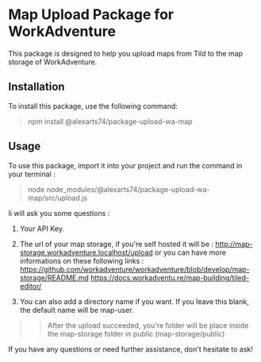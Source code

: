 # Map Upload Package for WorkAdventure

This package is designed to help you upload maps from Tild to the map storage of WorkAdventure.

## Installation

To install this package, use the following command:

> npm install @alexarts74/package-upload-wa-map

## Usage

To use this package, import it into your project and run the command in your terminal :

> node node_modules/@alexarts74/package-upload-wa-map/src/upload.js

Ii will ask you some questions :

1. Your API Key.

2. The url of your map storage, if you're self hosted it will be : http://map-storage.workadventure.localhost/upload or you can have more informations on these following links :
   https://github.com/workadventure/workadventure/blob/develop/map-storage/README.md
   https://docs.workadventu.re/map-building/tiled-editor/

3. You can also add a directory name if you want. If you leave this blank, the default name will be map-user.

> > After the upload succeeded, you're folder will be place inside the map-storage folder in public (map-storage/public)

If you have any questions or need further assistance, don't hesitate to ask!
